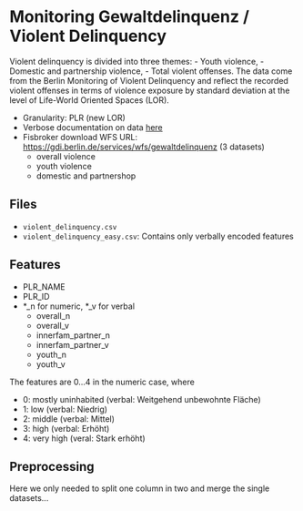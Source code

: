 # Monitoring Gewaltdelinquenz / Violent Delinquency
Violent delinquency is divided into three themes: - Youth violence, - Domestic and partnership violence, - Total violent offenses. The data come from the Berlin Monitoring of Violent Delinquency and reflect the recorded violent offenses in terms of violence exposure by standard deviation at the level of Life-World Oriented Spaces (LOR).

- Granularity: PLR (new LOR)
- Verbose documentation on data [here](https://camino-werkstatt.de/downloads/Berliner-Monitoring-Gewaltdelinquenz-2023-Teil-1.pdf)
- Fisbroker download WFS URL: https://gdi.berlin.de/services/wfs/gewaltdelinquenz (3 datasets)
  - overall violence
  - youth violence
  - domestic and partnershop

## Files
- `violent_delinquency.csv`
- `violent_delinquency_easy.csv`: Contains only verbally encoded features

## Features
- PLR_NAME
- PLR_ID
- *_n for numeric, *_v for verbal
  - overall_n
  - overall_v
  - innerfam_partner_n
  - innerfam_partner_v
  - youth_n
  - youth_v

The features are 0...4 in the numeric case, where
- 0: mostly uninhabited (verbal: Weitgehend unbewohnte Fläche)
- 1: low (verbal: Niedrig)
- 2: middle (verbal: Mittel)
- 3: high (verbal: Erhöht)
- 4: very high (veral: Stark erhöht)

## Preprocessing
Here we only needed to split one column in two and merge the single datasets...